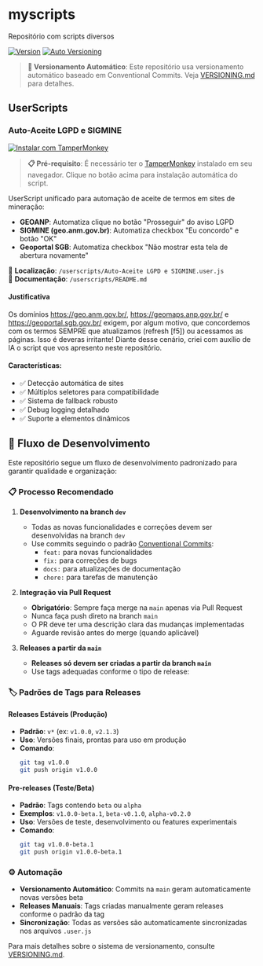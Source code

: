 # myscripts
Repositório com scripts diversos

[![Version](https://img.shields.io/badge/dynamic/json?color=blue&label=Version&query=version&url=https%3A%2F%2Fraw.githubusercontent.com%2Fnelisjunior%2Fmyscripts%2Fmain%2FVERSION)](https://github.com/nelisjunior/myscripts/releases)
[![Auto Versioning](https://img.shields.io/badge/Versioning-Automated-green)](./VERSIONING.md)

> **🔄 Versionamento Automático**: Este repositório usa versionamento automático baseado em Conventional Commits. Veja [VERSIONING.md](./VERSIONING.md) para detalhes.

## UserScripts

### Auto-Aceite LGPD e SIGMINE

[![Instalar com TamperMonkey](https://img.shields.io/badge/TamperMonkey-Instalar%20Script-blue?style=for-the-badge&logo=tampermonkey)](https://raw.githubusercontent.com/nelisjunior/myscripts/main/userscripts/Auto-Aceite%20LGPD%20e%20SIGMINE.user.js)

> **📋 Pré-requisito**: É necessário ter o [TamperMonkey](https://www.tampermonkey.net/) instalado em seu navegador. Clique no botão acima para instalação automática do script.

UserScript unificado para automação de aceite de termos em sites de mineração:
- **GEOANP**: Automatiza clique no botão "Prosseguir" do aviso LGPD
- **SIGMINE (geo.anm.gov.br)**: Automatiza checkbox "Eu concordo" e botão "OK"
- **Geoportal SGB**: Automatiza checkbox "Não mostrar esta tela de abertura novamente"

📁 **Localização**: `/userscripts/Auto-Aceite LGPD e SIGMINE.user.js`  
📖 **Documentação**: `/userscripts/README.md`

#### Justificativa
Os domínios https://geo.anm.gov.br/, https://geomaps.anp.gov.br/ e https://geoportal.sgb.gov.br/ exigem, por algum motivo, que concordemos com os termos SEMPRE que atualizamos (refresh [f5]) ou acessamos as páginas. Isso é deveras irritante! Diante desse cenário, criei com auxílio de IA o script que vos apresento neste repositório.

#### Características:
- ✅ Detecção automática de sites
- ✅ Múltiplos seletores para compatibilidade  
- ✅ Sistema de fallback robusto
- ✅ Debug logging detalhado
- ✅ Suporte a elementos dinâmicos

## 🔄 Fluxo de Desenvolvimento

Este repositório segue um fluxo de desenvolvimento padronizado para garantir qualidade e organização:

### 📋 Processo Recomendado

1. **Desenvolvimento na branch `dev`**
   - Todas as novas funcionalidades e correções devem ser desenvolvidas na branch `dev`
   - Use commits seguindo o padrão [Conventional Commits](https://www.conventionalcommits.org/):
     - `feat:` para novas funcionalidades
     - `fix:` para correções de bugs
     - `docs:` para atualizações de documentação
     - `chore:` para tarefas de manutenção

2. **Integração via Pull Request**
   - **Obrigatório**: Sempre faça merge na `main` apenas via Pull Request
   - Nunca faça push direto na branch `main`
   - O PR deve ter uma descrição clara das mudanças implementadas
   - Aguarde revisão antes do merge (quando aplicável)

3. **Releases a partir da `main`**
   - **Releases só devem ser criadas a partir da branch `main`**
   - Use tags adequadas conforme o tipo de release:

### 🏷️ Padrões de Tags para Releases

#### **Releases Estáveis** (Produção)
- **Padrão**: `v*` (ex: `v1.0.0`, `v2.1.3`)
- **Uso**: Versões finais, prontas para uso em produção
- **Comando**: 
  ```bash
  git tag v1.0.0
  git push origin v1.0.0
  ```

#### **Pre-releases** (Teste/Beta)
- **Padrão**: Tags contendo `beta` ou `alpha`
- **Exemplos**: `v1.0.0-beta.1`, `beta-v0.1.0`, `alpha-v0.2.0`
- **Uso**: Versões de teste, desenvolvimento ou features experimentais
- **Comando**:
  ```bash
  git tag v1.0.0-beta.1
  git push origin v1.0.0-beta.1
  ```

### ⚙️ Automação

- **Versionamento Automático**: Commits na `main` geram automaticamente novas versões beta
- **Releases Manuais**: Tags criadas manualmente geram releases conforme o padrão da tag
- **Sincronização**: Todas as versões são automaticamente sincronizadas nos arquivos `.user.js`

Para mais detalhes sobre o sistema de versionamento, consulte [VERSIONING.md](./VERSIONING.md).
